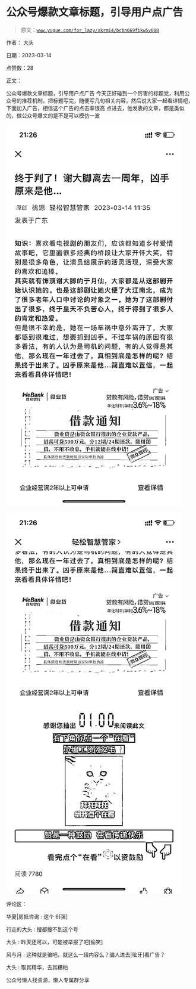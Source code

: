 # 公众号爆款文章标题，引导用户点广告

> 原文：[`www.yuque.com/for_lazy/xkrm14/bcbn669fikw5v608`](https://www.yuque.com/for_lazy/xkrm14/bcbn669fikw5v608)



作者： 大头



日期：2023-03-14



点赞数：28



正文：



公众号爆款文章标题，引导用户点广告 今天正好碰到一个厉害的标题党，利用公众号的推荐机制，把标题写完，随便写几句相关内容，然后说大家一起看详情吧，下面加入广告，相信这个广告的点击率很高 点进去，他发表的文章，都是类似的，做公众号爆文的是不是可以模仿一波



![](img/3e63d1481925c59c51ca754160a6041a.png)  

![](img/6cd7714dc216fe055300bc304dd5ec80.png)  

评论区：



华夏|房抵咨询 : 这个 6[强]



行走的大头 : 搜都搜不到这个号



大头 : 昨天还可以，可能被举报了吧[偷笑]



风与月 : 这种就是骗吧，就这么一段内容么？骗人进去[呲牙]看广告？



大头 : 取其精华，去其糟粕



公众号懒人找资源，懒人专属群分享

